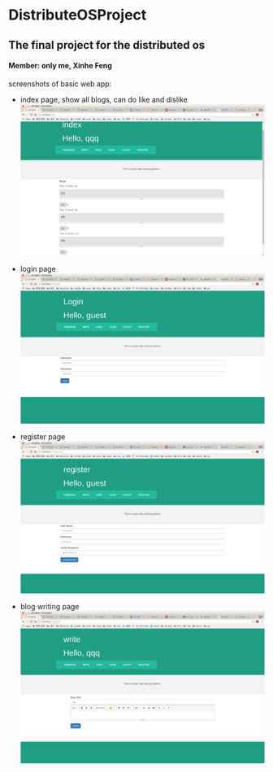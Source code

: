 # DistributeOSProject
## The final project for the distributed os

#### Member: only me, Xinhe Feng

screenshots of basic web app:

- index page, show all blogs, can do like and dislike
 ![avatar](./screentshot/index.png)

- login page
![avatar](./screentshot/login1.png)

- register page
 ![avatar](./screentshot/register.png)

- blog writing page
 ![avatar](./screentshot/write.png)
